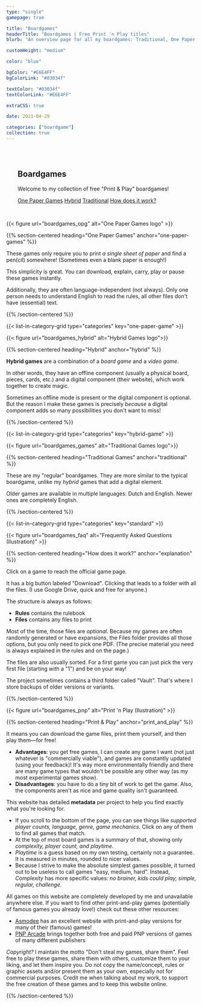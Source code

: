 ```yaml
---
type: "single"
gamepage: true

title: "Boardgames"
headerTitle: "Boardgames | Free Print 'n Play titles"
blurb: "An overview page for all my boardgames: Traditional, One Paper Games, and Hybrid Games"

customHeight: "medium"

color: "blue"

bgColor: "#E6E4FF"
bgColorLink: "#03034f"

textColor: "#03034f"
textColorLink: "#E6E4FF"

extraCSS: true

date: 2021-04-29

categories: ["boardgame"]
collection: true
---
```


<section class="colorScheme-red" style="padding: 30px;">
	<div class="center">
		<h1>Boardgames</h1>
		<p class="fullWidthParagraph">Welcome to my collection of free "Print & Play" boardgames!</p>
		<p class="fullWidthParagraph">
			<a class="btn" href="#one-paper-games">One Paper Games</a>
			<a class="btn" href="#hybrid">Hybrid</a>
			<a class="btn" href="#traditional">Traditional</a>
			<a class="btn" href="#explanation">How does it work?</a> 
		</p>
	</div>
</section>

<div class="colorScheme-beige background-pattern">
	<div class="underline-image">
{{< figure url="boardgames_opg" alt="One Paper Games logo" >}}
	</div>

{{% section-centered heading="One Paper Games" anchor="one-paper-games" %}}

These games only require you to print _a single sheet of paper_ and find a pen(cil) somewhere! (Sometimes even a blank paper is enough!)

This simplicity is great. You can download, explain, carry, play or pause these games instantly.

Additionally, they are often language-independent (not always). Only one person needs to understand English to read the rules, all other files don't have (essential) text.

{{% /section-centered %}}

<!--- List all in category "opg" -->
{{< list-in-category-grid type="categories" key="one-paper-game" >}}
</div>

<div class="colorScheme-green background-pattern">
	<div class="underline-image">
{{< figure url="boardgames_hybrid" alt="Hybrid Games logo">}}
	</div>

{{% section-centered heading="Hybrid" anchor="hybrid" %}}

**Hybrid games** are a combination of a _board game_ and a _video game_.

In other words, they have an offline component (usually a physical board, pieces, cards, etc.) and a digital component (their website), which work together to create magic.

Sometimes an offline mode is present or the digital component is optional. But the reason I make these games is precisely _because_ a digital component adds so many possibilities you don't want to miss!

{{% /section-centered %}}

<!--- List all in category "hybrid" -->
{{< list-in-category-grid type="categories" key="hybrid-game" >}}
</div>

<div class="colorScheme-blue background-pattern">
	<div class="underline-image">
{{< figure url="boardgames_games" alt="Traditional Games logo">}}
	</div>

{{% section-centered heading="Traditional Games" anchor="traditional"  %}}

These are my "regular" boardgames. They are more similar to the typical boardgame, unlike my _hybrid_ games that add a digital element.

Older games are available in multiple languages: Dutch and English. Newer ones are completely English.

{{% /section-centered %}}

<!--- List all in category "standard" -->
{{< list-in-category-grid type="categories" key="standard" >}}
</div>

<div class="colorScheme-beige background-pattern">
	<div class="underline-image">
{{< figure url="boardgames_faq" alt="Frequently Asked Questions (Ilustration)" >}}
	</div>

{{% section-centered heading="How does it work?" anchor="explanation" %}}

Click on a game to reach the official game page.

It has a big button labeled "Download". Clicking that leads to a folder with all the files. (I use Google Drive, quick and free for anyone.)

The structure is always as follows:
* **Rules** contains the rulebook
* **Files** contains any files to print

Most of the time, those files are _optional_. Because my games are often randomly generated or have expansions, the Files folder provides all those options, but you only need to pick one PDF. (The precise material you need is always explained in the rules and on the page.)

The files are also usually sorted. For a first game you can just pick the very first file (starting with a "1") and be on your way!

The project sometimes contains a third folder called "Vault". That's where I store backups of older versions or variants.

{{% /section-centered %}}
</div>

<div class="colorScheme-black">
	<div class="underline-image">
{{< figure url="boardgames_pnp" alt="Print 'n Play (Ilustration)" >}}
	</div>

{{% section-centered heading="Print & Play" anchor="print_and_play" %}}

It means you can download the game files, print them yourself, and then play them&mdash;for free!

* **Advantages**: you get free games, I can create any game I want (not just whatever is "commercially viable"), and games are constantly updated (using your feedback)! It's way more environmentally friendly and there are many game types that wouldn't be possible any other way (as my most experimental games show).
* **Disadvantages**: you have to do a tiny bit of work to get the game. Also, the components aren't as nice and game quality isn't guaranteed.

This website has detailed **metadata** per project to help you find exactly what you're looking for.

* If you scroll to the bottom of the page, you can see things like _supported player counts, language, genre, game mechanics_. Click on any of them to find all games that match.
* At the top of most board games is a summary of that, showing only _complexity, player count, and playtime_. 
* _Playtime_ is a guess based on my own testing, certainly not a guarantee. It is measured in minutes, rounded to nicer values.
* Because I strive to make the absolute simplest games possible, it turned out to be useless to call games "easy, medium, hard". Instead, _Complexity_ has more specific values: _no brainer, kids could play, simple, regular, challenge_. 

All games on this website are completely developed by me and unavailable anywhere else. If you want to find other print-and-play games (potentially of famous games you already love!) check out these other resources:

* [Asmodee](https://print-and-play.asmodee.fun/en/all/games) has an excellent website with print-and-play versions for many of their (famous) games!
* [PNP Arcade](https://www.pnparcade.com/) brings together both free and paid PNP versions of games of many different publishers

<div class="copyright-statement">
	<em>Copyright?</em> I maintain the motto "Don't steal my games, share them". Feel free to play these games, share them with others, customize them to your liking, and let them inspire you. Do not copy the name/concept, rules or graphic assets and/or present them as your own, especially not for commercial purposes. Credit me when talking about my work, to support the free creation of these games and to keep this website online.
</div>

{{% /section-centered %}}
</div>

		